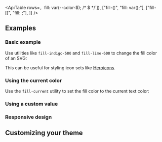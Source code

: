 <ApiTable
  rows=`, `fill: var(--color-$); /* $ */`]),
    ["fill-(<custom-property>)", "fill: var(<custom-property>);"],
    ["fill-[<color>]", "fill: <color>;"],
  ]}
/>

## Examples

### Basic example

Use utilities like `fill-indigo-500` and `fill-lime-600` to change the fill color of an SVG:

This can be useful for styling icon sets like [Heroicons](https://heroicons.com).

### Using the current color

Use the `fill-current` utility to set the fill color to the current text color:

### Using a custom value

### Responsive design

## Customizing your theme